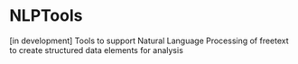 # NLPTools
[in development] Tools to support Natural Language Processing of freetext to create structured data elements for analysis
